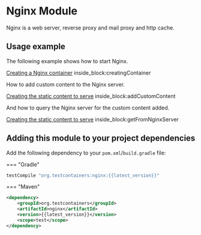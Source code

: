 # Nginx Module

Nginx is a web server, reverse proxy and mail proxy and http cache.

## Usage example

The following example shows how to start Nginx.

<!--codeinclude-->
[Creating a Nginx container](../../modules/nginx/src/test/java/org/testcontainers/junit/SimpleNginxTest.java) inside_block:creatingContainer
<!--/codeinclude-->

How to add custom content to the Nginx server.

<!--codeinclude-->
[Creating the static content to serve](../../modules/nginx/src/test/java/org/testcontainers/junit/SimpleNginxTest.java) inside_block:addCustomContent
<!--/codeinclude-->

And how to query the Nginx server for the custom content added.

<!--codeinclude-->
[Creating the static content to serve](../../modules/nginx/src/test/java/org/testcontainers/junit/SimpleNginxTest.java) inside_block:getFromNginxServer
<!--/codeinclude-->

## Adding this module to your project dependencies

Add the following dependency to your `pom.xml`/`build.gradle` file:

=== "Gradle"
```groovy
testCompile "org.testcontainers:nginx:{{latest_version}}"
```
=== "Maven"
```xml
<dependency>
    <groupId>org.testcontainers</groupId>
    <artifactId>nginx</artifactId>
    <version>{{latest_version}}</version>
    <scope>test</scope>
</dependency>
```
